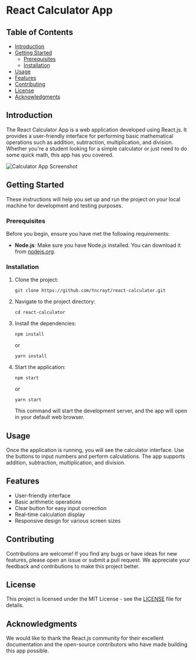 # React Calculator App

## Table of Contents
- [Introduction](#introduction)
- [Getting Started](#getting-started)
  - [Prerequisites](#prerequisites)
  - [Installation](#installation)
- [Usage](#usage)
- [Features](#features)
- [Contributing](#contributing)
- [License](#license)
- [Acknowledgments](#acknowledgments)

## Introduction

The React Calculator App is a web application developed using React.js. It provides a user-friendly interface for performing basic mathematical operations such as addition, subtraction, multiplication, and division. Whether you're a student looking for a simple calculator or just need to do some quick math, this app has you covered.

![Calculator App Screenshot](public/screenshot.png)

## Getting Started

These instructions will help you set up and run the project on your local machine for development and testing purposes.

### Prerequisites

Before you begin, ensure you have met the following requirements:

- **Node.js**: Make sure you have Node.js installed. You can download it from [nodejs.org](https://nodejs.org/).

### Installation

1. Clone the project:

   ```shell
   git clone https://github.com/tncrayt/react-calculator.git
   ```

2. Navigate to the project directory:

   ```shell
   cd react-calculator
   ```

3. Install the dependencies:

   ```shell
   npm install
   ```

   or

   ```shell
   yarn install
   ```

4. Start the application:

   ```shell
   npm start
   ```

   or

   ```shell
   yarn start
   ```

   This command will start the development server, and the app will open in your default web browser.

## Usage

Once the application is running, you will see the calculator interface. Use the buttons to input numbers and perform calculations. The app supports addition, subtraction, multiplication, and division.

## Features

- User-friendly interface
- Basic arithmetic operations
- Clear button for easy input correction
- Real-time calculation display
- Responsive design for various screen sizes

## Contributing

Contributions are welcome! If you find any bugs or have ideas for new features, please open an issue or submit a pull request. We appreciate your feedback and contributions to make this project better.

## License

This project is licensed under the MIT License - see the [LICENSE](LICENSE) file for details.

## Acknowledgments

We would like to thank the React.js community for their excellent documentation and the open-source contributors who have made building this app possible.

